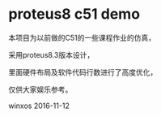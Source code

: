 # proteus8 c51 demo
本项目为以前做的C51的一些课程作业的仿真，

采用proteus8.3版本设计，

里面硬件布局及软件代码行数进行了高度优化，

仅供大家娱乐参考。

winxos 2016-11-12